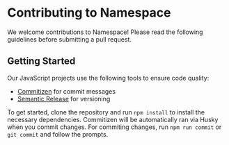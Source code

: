 # Contributing to Namespace

We welcome contributions to Namespace! Please read the following guidelines before submitting a pull request.

## Getting Started
Our JavaScript projects use the following tools to ensure code quality:
- [Commitizen](https://github.com/commitizen/cz-cli) for commit messages
- [Semantic Release](https://github.com/semantic-release/semantic-release) for versioning

To get started, clone the repository and run `npm install` to install the necessary dependencies.
Commitizen will be automatically ran via Husky when you commit changes.
For commiting changes, run `npm run commit` or `git commit` and follow the prompts.

